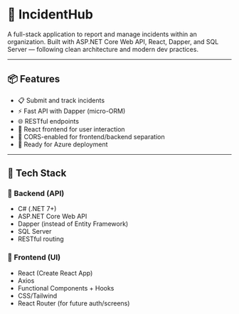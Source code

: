 # 🚨 IncidentHub

A full-stack application to report and manage incidents within an organization. Built with ASP.NET Core Web API, React, Dapper, and SQL Server — following clean architecture and modern dev practices.

---

## 📦 Features

- 📋 Submit and track incidents
- ⚡ Fast API with Dapper (micro-ORM)
- 🌐 RESTful endpoints
- 🎨 React frontend for user interaction
- 🧪 CORS-enabled for frontend/backend separation
- 🔧 Ready for Azure deployment

---

## 🧰 Tech Stack

### 🔹 Backend (API)

- C# (.NET 7+)
- ASP.NET Core Web API
- Dapper (instead of Entity Framework)
- SQL Server
- RESTful routing


### 🔹 Frontend (UI)

- React (Create React App)
- Axios
- Functional Components + Hooks
- CSS/Tailwind
- React Router (for future auth/screens)

